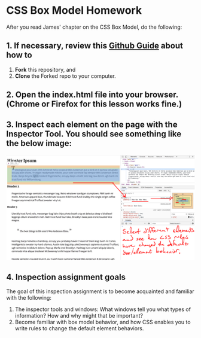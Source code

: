 # CSS Box Model Homework

After you read James' chapter on the CSS Box Model, do the following:

## 1. If necessary, review this [Github Guide](https://guides.github.com/activities/forking/) about how to
1. **Fork** this repository, and
2. **Clone** the Forked repo to your computer.

## 2. Open the index.html file into your browser. (Chrome or Firefox for this lesson works fine.)

## 3. Inspect each element on the page with the Inspector Tool. You should see something like the below image:

<img src="assets/img/inspector-box-model.png" alt="Screen capture that shows the result of the third step." />

## 4. Inspection assignment goals

The goal of this inspection assignment is to become acquainted and familiar with the following:

1. The inspector tools and windows: What windows tell you what types of information? How and why might that be important?
2. Become familiar with box model behavior, and how CSS enables you to write rules to change the default element behaviors.
